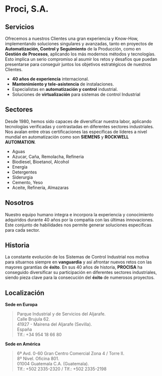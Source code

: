 # Proci, S.A.

## Servicios

Ofrecemos a nuestros Clientes una gran experiencia y Know-How, implementando soluciones singulares y avanzadas, tanto en proyectos de **Automatización, Control y Seguimiento** de la Producción, como en **Gestión de Procesos**, aplicando los más modernos métodos y tecnologías. Esto implica un serio compromiso al asumir los retos y desafíos que puedan presentarse para conseguir juntos los objetivos estratégicos de nuestros Clientes.

- **40 años de experiencia** internacional.
- **Mantenimiento y tele-asistencia** de instalaciones.
- Especialistas en **automatización y control** industrial.
- Soluciones de **virtualización** para sistemas de control Industrial

## Sectores

Desde 1980, hemos sido capaces de diversificar nuestra labor, aplicando tecnologías verificadas y contrastadas en diferentes sectores industriales. Nos avalan entre otras certificaciones las específicas de líderes a nivel mundial en automatización como son **SIEMENS** y **ROCKWELL AUTOMATION**.

- Aguas
- Azucar, Caña, Remolacha, Refineria
- Biodiesel, Bioetanol, Alcohol
- Energía
- Detergentes
- Siderurgia
- Cemento, Yeso
- Aceite, Refinería, Almazaras

## Nosotros

Nuestro equipo humano integra e incorpora la experiencia y conocimiento adquiridos durante 40 años por la compañía con las últimas innovaciones. Este conjunto de habilidades nos permite generar soluciones especificas para cada sector.

## Historia

La constante evolución de los Sistemas de Control Industrial nos motiva para situarnos siempre en **vanguardia** y así afrontar nuevos retos con las mayores garantías de **éxito**. En sus 40 años de historia, **PROCISA** ha conseguido diversificar su participación en diferentes sectores industriales, siendo pieza clave para la consecución del **éxito** de numerosos proyectos.

## Localización

**Sede en Europa**  
> Parque Industrial y de Servicios del Aljarafe.  
  Calle Brujula 62.  
  41927 - Mairena del Aljarafe (Sevilla).  
  España  
  Tlf.: +34 954 18 66 80  

**Sede en América**  
> 6ª Avd. 0-60 Gran Centro Comercial Zona 4 / Torre II.  
  8º Nivel. Oficina 801.  
  01004 Guatemala C.A. (Guatemala).  
  Tlf.: +502 2335-2320 / Tlf.: +502 2335-2198  
